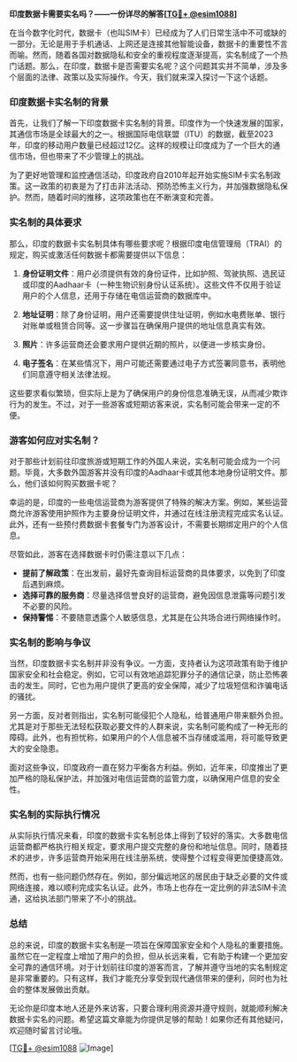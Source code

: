 **印度数据卡需要实名吗？——一份详尽的解答[[TG💪+ @esim1088](https://t.me/s/esim1088)]**

在当今数字化时代，数据卡（也叫SIM卡）已经成为了人们日常生活中不可或缺的一部分。无论是用于手机通话、上网还是连接其他智能设备，数据卡的重要性不言而喻。然而，随着各国对数据隐私和安全的重视程度逐渐提高，实名制成了一个热门话题。那么，在印度，数据卡是否需要实名呢？这个问题其实并不简单，涉及多个层面的法律、政策以及实际操作。今天，我们就来深入探讨一下这个话题。

### 印度数据卡实名制的背景

首先，让我们了解一下印度数据卡实名制的背景。印度作为一个快速发展的国家，其通信市场是全球最大的之一。根据国际电信联盟（ITU）的数据，截至2023年，印度的移动用户数量已经超过12亿。这样的规模让印度成为了一个巨大的通信市场，但也带来了不少管理上的挑战。

为了更好地管理和监控通信活动，印度政府自2010年起开始实施SIM卡实名制政策。这一政策的初衷是为了打击非法活动、预防恐怖主义行为，并加强数据隐私保护。然而，随着时间的推移，这项政策也在不断演变和完善。

### 实名制的具体要求

那么，印度的数据卡实名制具体有哪些要求呢？根据印度电信管理局（TRAI）的规定，购买或激活任何数据卡都需要提供以下信息：

1. **身份证明文件**：用户必须提供有效的身份证件，比如护照、驾驶执照、选民证或印度的Aadhaar卡（一种生物识别身份认证系统）。这些文件不仅用于验证用户的个人信息，还用于存储在电信运营商的数据库中。

2. **地址证明**：除了身份证明，用户还需要提供住址证明，例如水电费账单、银行对账单或租赁合同等。这一步骤旨在确保用户提供的地址信息真实有效。

3. **照片**：许多运营商还会要求用户提供近期的照片，以便进一步核实身份。

4. **电子签名**：在某些情况下，用户可能还需要通过电子方式签署同意书，表明他们同意遵守相关法律法规。

这些要求看似繁琐，但实际上是为了确保用户的身份信息准确无误，从而减少欺诈行为的发生。不过，对于一些游客或短期访客来说，实名制可能会带来一定的不便。

### 游客如何应对实名制？

对于那些计划前往印度旅游或短期工作的外国人来说，实名制可能会成为一个问题。毕竟，大多数外国游客并没有印度的Aadhaar卡或其他本地身份证明文件。那么，他们该如何购买数据卡呢？

幸运的是，印度的一些电信运营商为游客提供了特殊的解决方案。例如，某些运营商允许游客使用护照作为主要身份证明文件，并通过在线注册流程完成实名认证。此外，还有一些预付费数据卡套餐专门为游客设计，不需要长期绑定用户的个人信息。

尽管如此，游客在选择数据卡时仍需注意以下几点：

- **提前了解政策**：在出发前，最好先查询目标运营商的具体要求，以免到了印度后遇到麻烦。
- **选择可靠的服务商**：尽量选择信誉良好的运营商，避免因信息泄露等问题引发不必要的风险。
- **保持警惕**：不要随意透露个人敏感信息，尤其是在公共场合进行网络操作时。

### 实名制的影响与争议

当然，印度数据卡实名制并非没有争议。一方面，支持者认为这项政策有助于维护国家安全和社会稳定。例如，它可以有效地追踪犯罪分子的通信记录，防止恐怖袭击的发生。同时，它也为用户提供了更高的安全保障，减少了垃圾短信和诈骗电话的骚扰。

另一方面，反对者则指出，实名制可能侵犯个人隐私，给普通用户带来额外负担。尤其是对于那些无法轻松获取必要文件的人群来说，实名制可能构成了一种无形的障碍。此外，也有担忧称，如果用户的个人信息被不当存储或滥用，将可能导致更大的安全隐患。

面对这些争议，印度政府一直在努力平衡各方利益。例如，近年来，印度推出了更加严格的隐私保护法，并加强对电信运营商的监管力度，以确保用户信息的安全性。

### 实名制的实际执行情况

从实际执行情况来看，印度的数据卡实名制总体上得到了较好的落实。大多数电信运营商都严格执行相关规定，要求用户提交完整的身份和地址信息。同时，随着技术的进步，许多运营商开始采用在线注册系统，使得整个过程变得更加便捷高效。

然而，也有一些问题仍然存在。例如，部分偏远地区的居民由于缺乏必要的文件或网络连接，难以顺利完成实名认证。此外，市场上也存在一定比例的非法SIM卡流通，这给执法部门带来了不小的挑战。

### 总结

总的来说，印度的数据卡实名制是一项旨在保障国家安全和个人隐私的重要措施。虽然它在一定程度上增加了用户的负担，但从长远来看，它有助于构建一个更加安全可靠的通信环境。对于计划前往印度的游客而言，了解并遵守当地的实名制规定是非常重要的。只有这样，我们才能充分享受到现代通信带来的便利，同时也为社会的整体发展做出贡献。

无论你是印度本地人还是外来访客，只要合理利用资源并遵守规则，就能顺利解决数据卡实名的问题。希望这篇文章能为你提供足够的帮助！如果你还有其他疑问，欢迎随时留言讨论哦。

[[TG💪+ @esim1088](https://t.me/s/esim1088) ![Image](https://i.postimg.cc/4NQfJmqS/Snipaste-2025-05-13-00-14-12.png)]